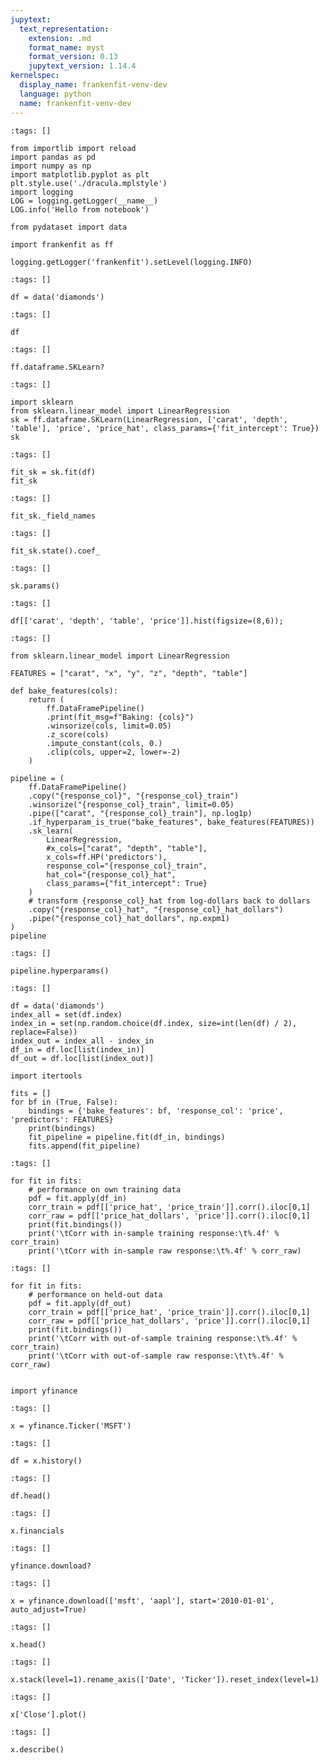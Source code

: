 ```yaml
---
jupytext:
  text_representation:
    extension: .md
    format_name: myst
    format_version: 0.13
    jupytext_version: 1.14.4
kernelspec:
  display_name: frankenfit-venv-dev
  language: python
  name: frankenfit-venv-dev
---
```


```{code-cell} ipython3
:tags: []

from importlib import reload
import pandas as pd
import numpy as np
import matplotlib.pyplot as plt
plt.style.use('./dracula.mplstyle')
import logging
LOG = logging.getLogger(__name__)
LOG.info('Hello from notebook')

from pydataset import data

import frankenfit as ff

logging.getLogger('frankenfit').setLevel(logging.INFO)
```

```{code-cell} ipython3
:tags: []

df = data('diamonds')
```

```{code-cell} ipython3
:tags: []

df
```

```{code-cell} ipython3
:tags: []

ff.dataframe.SKLearn?
```

```{code-cell} ipython3
:tags: []

import sklearn
from sklearn.linear_model import LinearRegression
sk = ff.dataframe.SKLearn(LinearRegression, ['carat', 'depth', 'table'], 'price', 'price_hat', class_params={'fit_intercept': True})
sk
```

```{code-cell} ipython3
:tags: []

fit_sk = sk.fit(df)
fit_sk
```

```{code-cell} ipython3
:tags: []

fit_sk._field_names
```

```{code-cell} ipython3
:tags: []

fit_sk.state().coef_
```

```{code-cell} ipython3
:tags: []

sk.params()
```

```{code-cell} ipython3
:tags: []

df[['carat', 'depth', 'table', 'price']].hist(figsize=(8,6));
```

```{code-cell} ipython3
:tags: []

from sklearn.linear_model import LinearRegression

FEATURES = ["carat", "x", "y", "z", "depth", "table"]

def bake_features(cols):
    return (
        ff.DataFramePipeline()
        .print(fit_msg=f"Baking: {cols}")
        .winsorize(cols, limit=0.05)
        .z_score(cols)
        .impute_constant(cols, 0.)
        .clip(cols, upper=2, lower=-2)
    )

pipeline = (
    ff.DataFramePipeline()
    .copy("{response_col}", "{response_col}_train")
    .winsorize("{response_col}_train", limit=0.05)
    .pipe(["carat", "{response_col}_train"], np.log1p)
    .if_hyperparam_is_true("bake_features", bake_features(FEATURES))
    .sk_learn(
        LinearRegression,
        #x_cols=["carat", "depth", "table"],
        x_cols=ff.HP('predictors'),
        response_col="{response_col}_train",
        hat_col="{response_col}_hat",
        class_params={"fit_intercept": True}
    )
    # transform {response_col}_hat from log-dollars back to dollars
    .copy("{response_col}_hat", "{response_col}_hat_dollars")
    .pipe("{response_col}_hat_dollars", np.expm1)
)
pipeline
```

```{code-cell} ipython3
:tags: []

pipeline.hyperparams()
```

```{code-cell} ipython3
:tags: []

df = data('diamonds')
index_all = set(df.index)
index_in = set(np.random.choice(df.index, size=int(len(df) / 2), replace=False))
index_out = index_all - index_in
df_in = df.loc[list(index_in)]
df_out = df.loc[list(index_out)]
    
import itertools

fits = []
for bf in (True, False):
    bindings = {'bake_features': bf, 'response_col': 'price', 'predictors': FEATURES}
    print(bindings)
    fit_pipeline = pipeline.fit(df_in, bindings)
    fits.append(fit_pipeline)
```

```{code-cell} ipython3
:tags: []

for fit in fits:
    # performance on own training data
    pdf = fit.apply(df_in)
    corr_train = pdf[['price_hat', 'price_train']].corr().iloc[0,1]
    corr_raw = pdf[['price_hat_dollars', 'price']].corr().iloc[0,1]
    print(fit.bindings())
    print('\tCorr with in-sample training response:\t%.4f' % corr_train)
    print('\tCorr with in-sample raw response:\t%.4f' % corr_raw)
```

```{code-cell} ipython3
:tags: []

for fit in fits:
    # performance on held-out data
    pdf = fit.apply(df_out)
    corr_train = pdf[['price_hat', 'price_train']].corr().iloc[0,1]
    corr_raw = pdf[['price_hat_dollars', 'price']].corr().iloc[0,1]
    print(fit.bindings())
    print('\tCorr with out-of-sample training response:\t%.4f' % corr_train)
    print('\tCorr with out-of-sample raw response:\t\t%.4f' % corr_raw)
```

```{code-cell} ipython3

```

```{code-cell} ipython3
import yfinance
```

```{code-cell} ipython3
:tags: []

x = yfinance.Ticker('MSFT')
```

```{code-cell} ipython3
:tags: []

df = x.history()
```

```{code-cell} ipython3
:tags: []

df.head()
```

```{code-cell} ipython3
:tags: []

x.financials
```

```{code-cell} ipython3
:tags: []

yfinance.download?
```

```{code-cell} ipython3
:tags: []

x = yfinance.download(['msft', 'aapl'], start='2010-01-01', auto_adjust=True)
```

```{code-cell} ipython3
:tags: []

x.head()
```

```{code-cell} ipython3
:tags: []

x.stack(level=1).rename_axis(['Date', 'Ticker']).reset_index(level=1)
```

```{code-cell} ipython3
:tags: []

x['Close'].plot()
```

```{code-cell} ipython3
:tags: []

x.describe()
```
